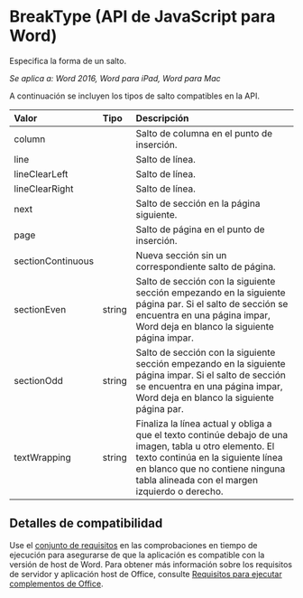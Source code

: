 # BreakType (API de JavaScript para Word)

Especifica la forma de un salto.

_Se aplica a: Word 2016, Word para iPad, Word para Mac_

A continuación se incluyen los tipos de salto compatibles en la API.

| **Valor**         | **Tipo** | **Descripción**     |
|:-----------------|:--------|:----|
|column| | Salto de columna en el punto de inserción. |
|line| | Salto de línea. |
|lineClearLeft| | Salto de línea. |
|lineClearRight| | Salto de línea. |
|next| | Salto de sección en la página siguiente. |
|page| | Salto de página en el punto de inserción.|
|sectionContinuous| | Nueva sección sin un correspondiente salto de página.|
|sectionEven| string | Salto de sección con la siguiente sección empezando en la siguiente página par. Si el salto de sección se encuentra en una página impar, Word deja en blanco la siguiente página impar.|
|sectionOdd| string | Salto de sección con la siguiente sección empezando en la siguiente página impar. Si el salto de sección se encuentra en una página impar, Word deja en blanco la siguiente página par.|
|textWrapping| string | Finaliza la línea actual y obliga a que el texto continúe debajo de una imagen, tabla u otro elemento. El texto continúa en la siguiente línea en blanco que no contiene ninguna tabla alineada con el margen izquierdo o derecho.|

## Detalles de compatibilidad
Use el [conjunto de requisitos](../office-add-in-requirement-sets.md) en las comprobaciones en tiempo de ejecución para asegurarse de que la aplicación es compatible con la versión de host de Word. Para obtener más información sobre los requisitos de servidor y aplicación host de Office, consulte [Requisitos para ejecutar complementos de Office](../../docs/overview/requirements-for-running-office-add-ins.md).